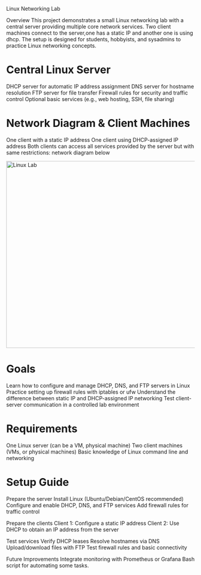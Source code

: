 Linux Networking Lab

Overview
This project demonstrates a small Linux networking lab with a central server providing multiple core network services. 
Two client machines connect to the server,one has a static IP and another one is using dhcp. The setup is designed for students, hobbyists, and sysadmins to practice Linux networking concepts.


Central Linux Server
====================
DHCP server for automatic IP address assignment
DNS server for hostname resolution
FTP server for file transfer
Firewall rules for security and traffic control
Optional basic services (e.g., web hosting, SSH, file sharing)

Network Diagram & Client Machines
===============
One client with a static IP address
One client using DHCP-assigned IP address
Both clients can access all services provided by the server but with same restrictions: network diagram below


<img width="600" height="500" alt="Linux Lab" src="https://github.com/user-attachments/assets/e90bdf96-814e-427f-8818-ce206c9e4a7b" />


Goals
=====
Learn how to configure and manage DHCP, DNS, and FTP servers in Linux
Practice setting up firewall rules with iptables or ufw
Understand the difference between static IP and DHCP-assigned IP networking
Test client-server communication in a controlled lab environment

Requirements
============
One Linux server (can be a VM,  physical machine)
Two client machines (VMs,  or physical machines)
Basic knowledge of Linux command line and networking

Setup Guide
===========
Prepare the server
Install Linux (Ubuntu/Debian/CentOS recommended)
Configure and enable DHCP, DNS, and FTP services
Add firewall rules for traffic control

Prepare the clients
Client 1: Configure a static IP address
Client 2: Use DHCP to obtain an IP address from the server

Test services
Verify DHCP leases
Resolve hostnames via DNS
Upload/download files with FTP
Test firewall rules and basic connectivity

Future Improvements
Integrate monitoring with Prometheus or Grafana
Bash script for automating some tasks.

